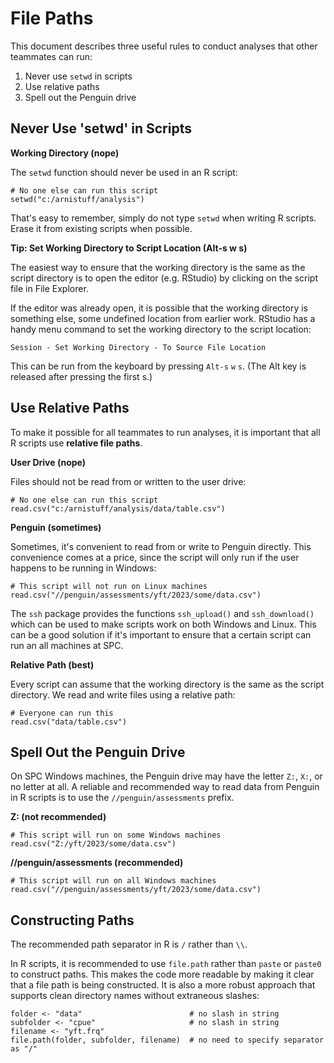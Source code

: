 # File Paths

This document describes three useful rules to conduct analyses that other
teammates can run:

1. Never use `setwd` in scripts
2. Use relative paths
3. Spell out the Penguin drive

## Never Use 'setwd' in Scripts

**Working Directory (nope)**

The `setwd` function should never be used in an R script:

```
# No one else can run this script
setwd("c:/arnistuff/analysis")
```

That's easy to remember, simply do not type `setwd` when writing R scripts.
Erase it from existing scripts when possible.

**Tip: Set Working Directory to Script Location (Alt-s w s)**

The easiest way to ensure that the working directory is the same as the script
directory is to open the editor (e.g. RStudio) by clicking on the script file in
File Explorer.

If the editor was already open, it is possible that the working directory is
something else, some undefined location from earlier work. RStudio has a handy
menu command to set the working directory to the script location:

```
Session - Set Working Directory - To Source File Location
```

This can be run from the keyboard by pressing `Alt-s` `w` `s`. (The Alt key is
released after pressing the first s.)

## Use Relative Paths

To make it possible for all teammates to run analyses, it is important that all
R scripts use **relative file paths**.

**User Drive (nope)**

Files should not be read from or written to the user drive:

```
# No one else can run this script
read.csv("c:/arnistuff/analysis/data/table.csv")
```

**Penguin (sometimes)**

Sometimes, it's convenient to read from or write to Penguin directly. This
convenience comes at a price, since the script will only run if the user happens
to be running in Windows:

```
# This script will not run on Linux machines
read.csv("//penguin/assessments/yft/2023/some/data.csv")
```

The `ssh` package provides the functions `ssh_upload()` and `ssh_download()`
which can be used to make scripts work on both Windows and Linux. This can be a
good solution if it's important to ensure that a certain script can run an all
machines at SPC.

**Relative Path (best)**

Every script can assume that the working directory is the same as the script
directory. We read and write files using a relative path:

```
# Everyone can run this
read.csv("data/table.csv")
```

## Spell Out the Penguin Drive

On SPC Windows machines, the Penguin drive may have the letter `Z:`, `X:`, or no
letter at all. A reliable and recommended way to read data from Penguin in R
scripts is to use the `//penguin/assessments` prefix.

**Z: (not recommended)**

```
# This script will run on some Windows machines
read.csv("Z:/yft/2023/some/data.csv")
```

**//penguin/assessments (recommended)**

```
# This script will run on all Windows machines
read.csv("//penguin/assessments/yft/2023/some/data.csv")
```

## Constructing Paths

The recommended path separator in R is `/` rather than `\\`.

In R scripts, it is recommended to use `file.path` rather than `paste` or
`paste0` to construct paths. This makes the code more readable by making it
clear that a file path is being constructed. It is also a more robust approach
that supports clean directory names without extraneous slashes:

```
folder <- "data"                        # no slash in string
subfolder <- "cpue"                     # no slash in string
filename <- "yft.frq"
file.path(folder, subfolder, filename)  # no need to specify separator as "/"
```
